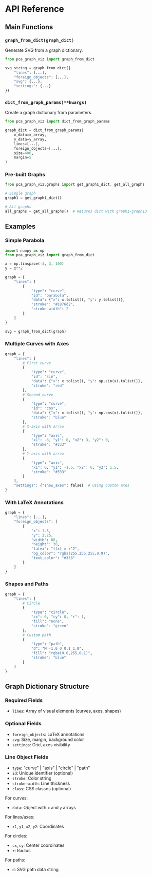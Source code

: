 # API Reference

## Main Functions

### `graph_from_dict(graph_dict)`
Generate SVG from a graph dictionary.

```python
from pca_graph_viz import graph_from_dict

svg_string = graph_from_dict({
    "lines": [...],
    "foreign_objects": [...],
    "svg": {...},
    "settings": {...}
})
```

### `dict_from_graph_params(**kwargs)`
Create a graph dictionary from parameters.

```python
from pca_graph_viz import dict_from_graph_params

graph_dict = dict_from_graph_params(
    x_data=x_array,
    y_data=y_array,
    lines=[...],
    foreign_objects=[...],
    size=400,
    margin=5
)
```

### Pre-built Graphs

```python
from pca_graph_viz.graphs import get_graph1_dict, get_all_graphs

# Single graph
graph1 = get_graph1_dict()

# All graphs
all_graphs = get_all_graphs()  # Returns dict with graph1-graph13
```

## Examples

### Simple Parabola
```python
import numpy as np
from pca_graph_viz import graph_from_dict

x = np.linspace(-3, 3, 100)
y = x**2

graph = {
    "lines": [
        {
            "type": "curve",
            "id": "parabola",
            "data": {"x": x.tolist(), "y": y.tolist()},
            "stroke": "#1976d2",
            "stroke-width": 2
        }
    ]
}

svg = graph_from_dict(graph)
```

### Multiple Curves with Axes
```python
graph = {
    "lines": [
        # First curve
        {
            "type": "curve",
            "id": "sin",
            "data": {"x": x.tolist(), "y": np.sin(x).tolist()},
            "stroke": "red"
        },
        # Second curve
        {
            "type": "curve", 
            "id": "cos",
            "data": {"x": x.tolist(), "y": np.cos(x).tolist()},
            "stroke": "blue"
        },
        # X-axis with arrow
        {
            "type": "axis",
            "x1": -3, "y1": 0, "x2": 3, "y2": 0,
            "stroke": "#333"
        },
        # Y-axis with arrow
        {
            "type": "axis",
            "x1": 0, "y1": -1.5, "x2": 0, "y2": 1.5,
            "stroke": "#333"
        }
    ],
    "settings": {"show_axes": false}  # Using custom axes
}
```

### With LaTeX Annotations
```python
graph = {
    "lines": [...],
    "foreign_objects": [
        {
            "x": 1.5,
            "y": 2.25,
            "width": 80,
            "height": 30,
            "latex": "f(x) = x^2",
            "bg_color": "rgba(255,255,255,0.9)",
            "text_color": "#333"
        }
    ]
}
```

### Shapes and Paths
```python
graph = {
    "lines": [
        # Circle
        {
            "type": "circle",
            "cx": 0, "cy": 0, "r": 1,
            "fill": "none",
            "stroke": "green"
        },
        # Custom path
        {
            "type": "path",
            "d": "M -1,0 Q 0,1 1,0",
            "fill": "rgba(0,0,255,0.1)",
            "stroke": "blue"
        }
    ]
}
```

## Graph Dictionary Structure

### Required Fields
- `lines`: Array of visual elements (curves, axes, shapes)

### Optional Fields
- `foreign_objects`: LaTeX annotations
- `svg`: Size, margin, background color
- `settings`: Grid, axes visibility

### Line Object Fields
- `type`: "curve" | "axis" | "circle" | "path"
- `id`: Unique identifier (optional)
- `stroke`: Color string
- `stroke-width`: Line thickness
- `class`: CSS classes (optional)

For curves:
- `data`: Object with `x` and `y` arrays

For lines/axes:
- `x1`, `y1`, `x2`, `y2`: Coordinates

For circles:
- `cx`, `cy`: Center coordinates
- `r`: Radius

For paths:
- `d`: SVG path data string